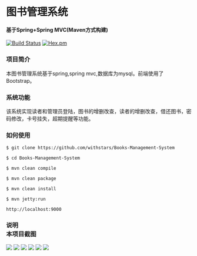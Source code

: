 ﻿# 图书管理系统
#### 基于Spring+Spring MVC(Maven方式构建)
[![Build Status](https://travis-ci.org/withstars/Books-Management-System.svg?branch=master)](https://travis-ci.org/withstars/Books-Management-System)
[![Hex.pm](https://img.shields.io/hexpm/l/plug.svg)](https://github.com/withstars/Books-Management-System)
### 项目简介
本图书管理系统基于spring,spring mvc,数据库为mysql。前端使用了Bootstrap。 
### 系统功能
该系统实现读者和管理员登陆，图书的增删改查，读者的增删改查，借还图书，密码修改，卡号挂失，超期提醒等功能。
### 如何使用
```
$ git clone https://github.com/withstars/Books-Management-System

$ cd Books-Management-System

$ mvn clean compile

$ mvn clean package

$ mvn clean install

$ mvn jetty:run

http://localhost:9000
```
### 说明<br/> 本项目截图<br/>
<img src="https://github.com/chaonangua/booksmanagement/preview/1.PNG">
<img src="https://github.com/chaonangua/booksmanagement/preview/2.PNG">
<img src="https://github.com/chaonangua/booksmanagement/preview/3.PNG">
<img src="https://github.com/chaonangua/booksmanagement/preview/4.PNG">
<img src="https://github.com/chaonangua/booksmanagement/preview/5.PNG">
<img src="https://github.com/chaonangua/booksmanagement/preview/6.PNG">
